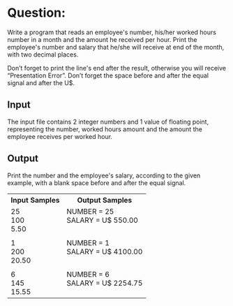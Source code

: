 # Question:

Write a program that reads an employee's number, his/her worked hours number in a month and the amount he received per hour. Print the employee's number and salary that he/she will receive at end of the month, with two decimal places.

Don’t forget to print the line's end after the result, otherwise you will receive “Presentation Error”.
Don’t forget the space before and after the equal signal and after the U$.

## Input

The input file contains 2 integer numbers and 1 value of floating point, representing the number, worked hours amount and the amount the employee receives per worked hour.

## Output

Print the number and the employee's salary, according to the given example, with a blank space before and after the equal signal.

<table>
    <tr>
        <th>Input Samples</th>
        <th>Output Samples</th>
    </tr>
    <tr></tr>
    <tr>
        <td>25<br />100<br />5.50<br /></td>
        <td>NUMBER = 25<br />SALARY = U$ 550.00<br /><br /></td>
    </tr>
    <tr></tr>
    <tr>
        <td></td>
        <td></td>
    </tr>
    <tr></tr>
    <tr>
        <td>1<br />200<br />20.50<br /></td>
        <td>NUMBER = 1<br />SALARY = U$ 4100.00<br /><br /></td>
    </tr>
    <tr></tr>
    <tr>
        <td></td>
        <td></td>
    </tr>
    <tr></tr>
    <tr>
        <td>6<br />145<br />15.55<br /></td>
        <td>NUMBER = 6<br />SALARY = U$ 2254.75<br /><br /></td>
    </tr>
</table>
